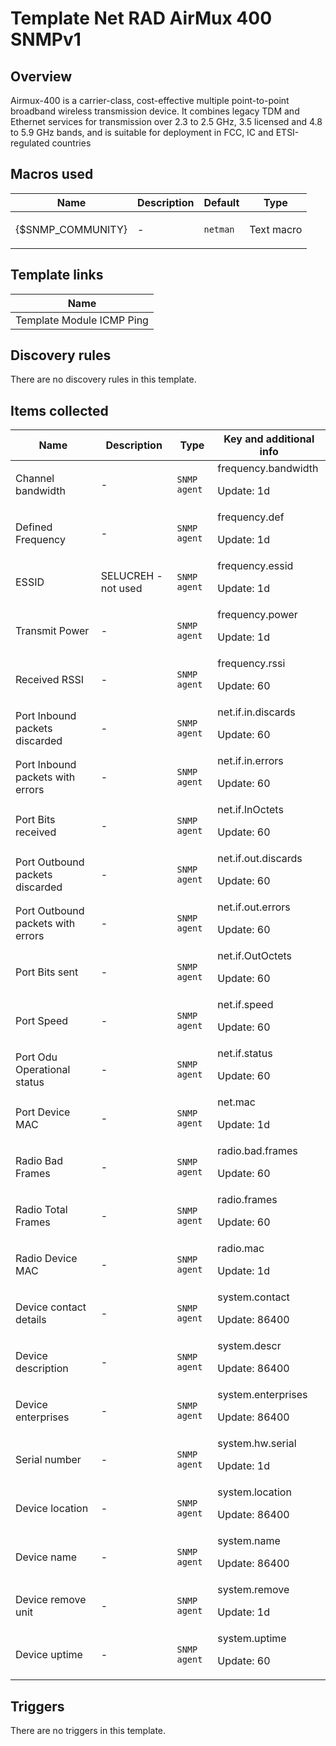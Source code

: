 # Template Net RAD AirMux 400 SNMPv1

## Overview

Airmux-400 is a carrier-class, cost-effective multiple point-to-point broadband wireless transmission device. It combines legacy TDM and Ethernet services for transmission over 2.3 to 2.5 GHz, 3.5 licensed and 4.8 to 5.9 GHz bands, and is suitable for deployment in FCC, IC and ETSI-regulated countries



## Macros used

|Name|Description|Default|Type|
|----|-----------|-------|----|
|{$SNMP_COMMUNITY}|<p>-</p>|`netman`|Text macro|
## Template links

|Name|
|----|
|Template Module ICMP Ping|
## Discovery rules

There are no discovery rules in this template.

## Items collected

|Name|Description|Type|Key and additional info|
|----|-----------|----|----|
|Channel bandwidth|<p>-</p>|`SNMP agent`|frequency.bandwidth<p>Update: 1d</p>|
|Defined Frequency|<p>-</p>|`SNMP agent`|frequency.def<p>Update: 1d</p>|
|ESSID|<p>SELUCREH - not used</p>|`SNMP agent`|frequency.essid<p>Update: 1d</p>|
|Transmit Power|<p>-</p>|`SNMP agent`|frequency.power<p>Update: 1d</p>|
|Received RSSI|<p>-</p>|`SNMP agent`|frequency.rssi<p>Update: 60</p>|
|Port Inbound packets discarded|<p>-</p>|`SNMP agent`|net.if.in.discards<p>Update: 60</p>|
|Port Inbound packets with errors|<p>-</p>|`SNMP agent`|net.if.in.errors<p>Update: 60</p>|
|Port Bits received|<p>-</p>|`SNMP agent`|net.if.InOctets<p>Update: 60</p>|
|Port Outbound packets discarded|<p>-</p>|`SNMP agent`|net.if.out.discards<p>Update: 60</p>|
|Port Outbound packets with errors|<p>-</p>|`SNMP agent`|net.if.out.errors<p>Update: 60</p>|
|Port Bits sent|<p>-</p>|`SNMP agent`|net.if.OutOctets<p>Update: 60</p>|
|Port Speed|<p>-</p>|`SNMP agent`|net.if.speed<p>Update: 60</p>|
|Port Odu Operational status|<p>-</p>|`SNMP agent`|net.if.status<p>Update: 60</p>|
|Port Device MAC|<p>-</p>|`SNMP agent`|net.mac<p>Update: 1d</p>|
|Radio Bad Frames|<p>-</p>|`SNMP agent`|radio.bad.frames<p>Update: 60</p>|
|Radio Total Frames|<p>-</p>|`SNMP agent`|radio.frames<p>Update: 60</p>|
|Radio Device MAC|<p>-</p>|`SNMP agent`|radio.mac<p>Update: 1d</p>|
|Device contact details|<p>-</p>|`SNMP agent`|system.contact<p>Update: 86400</p>|
|Device description|<p>-</p>|`SNMP agent`|system.descr<p>Update: 86400</p>|
|Device enterprises|<p>-</p>|`SNMP agent`|system.enterprises<p>Update: 86400</p>|
|Serial number|<p>-</p>|`SNMP agent`|system.hw.serial<p>Update: 1d</p>|
|Device location|<p>-</p>|`SNMP agent`|system.location<p>Update: 86400</p>|
|Device name|<p>-</p>|`SNMP agent`|system.name<p>Update: 86400</p>|
|Device remove unit|<p>-</p>|`SNMP agent`|system.remove<p>Update: 1d</p>|
|Device uptime|<p>-</p>|`SNMP agent`|system.uptime<p>Update: 60</p>|
## Triggers

There are no triggers in this template.

